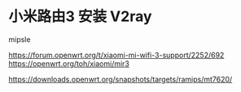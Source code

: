 # 小米路由3 安装 V2ray


mipsle

https://forum.openwrt.org/t/xiaomi-mi-wifi-3-support/2252/692
https://openwrt.org/toh/xiaomi/mir3

https://downloads.openwrt.org/snapshots/targets/ramips/mt7620/
